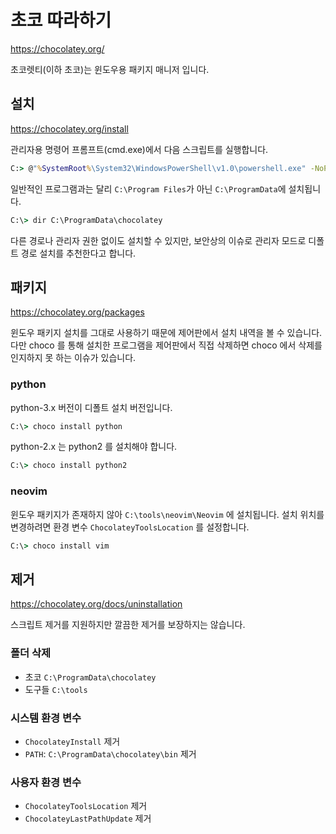 # 초코 따라하기

<https://chocolatey.org/>

초코렛티(이하 초코)는 윈도우용 패키지 매니저 입니다.

## 설치

<https://chocolatey.org/install>

관리자용 명령어 프롬프트(cmd.exe)에서 다음 스크립트를 실행합니다.

```bat
C:> @"%SystemRoot%\System32\WindowsPowerShell\v1.0\powershell.exe" -NoProfile -InputFormat None -ExecutionPolicy Bypass -Command "iex ((New-Object System.Net.WebClient).DownloadString('https://chocolatey.org/install.ps1'))" && SET "PATH=%PATH%;%ALLUSERSPROFILE%\chocolatey\bin"
```

일반적인 프로그램과는 달리 `C:\Program Files`가 아닌 `C:\ProgramData`에 설치됩니다.

```bat
C:\> dir C:\ProgramData\chocolatey
```

다른 경로나 관리자 권한 없이도 설치할 수 있지만, 보안상의 이슈로 관리자 모드로 디폴트 경로 설치를 추천한다고 합니다.


## 패키지

<https://chocolatey.org/packages>

윈도우 패키지 설치를 그대로 사용하기 때문에 제어판에서 설치 내역을 볼 수 있습니다. 다만 choco 를 통해 설치한 프로그램을 제어판에서 직접 삭제하면 choco 에서 삭제를 인지하지 못 하는 이슈가 있습니다.

### python

python-3.x 버전이 디폴트 설치 버전입니다.

```bat
C:\> choco install python
```

python-2.x 는 python2 를 설치해야 합니다.

```bat
C:\> choco install python2
```

### neovim

윈도우 패키지가 존재하지 않아 `C:\tools\neovim\Neovim` 에 설치됩니다. 설치 위치를 변경하려면 환경 변수 `ChocolateyToolsLocation` 를 설정합니다.

```bat
C:\> choco install vim
```

## 제거 

<https://chocolatey.org/docs/uninstallation>

스크립트 제거를 지원하지만 깔끔한 제거를 보장하지는 않습니다.

### 폴더 삭제

* 초코 `C:\ProgramData\chocolatey`
* 도구들 `C:\tools`

### 시스템 환경 변수

* `ChocolateyInstall` 제거
* `PATH`: `C:\ProgramData\chocolatey\bin` 제거

### 사용자 환경 변수 

* `ChocolateyToolsLocation` 제거
* `ChocolateyLastPathUpdate` 제거
